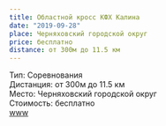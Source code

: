 ```yaml
---
title: Областной кросс КФХ Калина
date: "2019-09-28"
place: Черняховский городской округ
price: бесплатно
distance: от 300м до 11.5 км
---
```


Тип: Соревнования<br/>
Дистанция: от 300м до 11.5 км<br/>
Место: Черняховский городской округ<br/>
Стоимость: бесплатно<br/>
[www](https://vk.com/la_kenig?w=wall-795150_14248)
